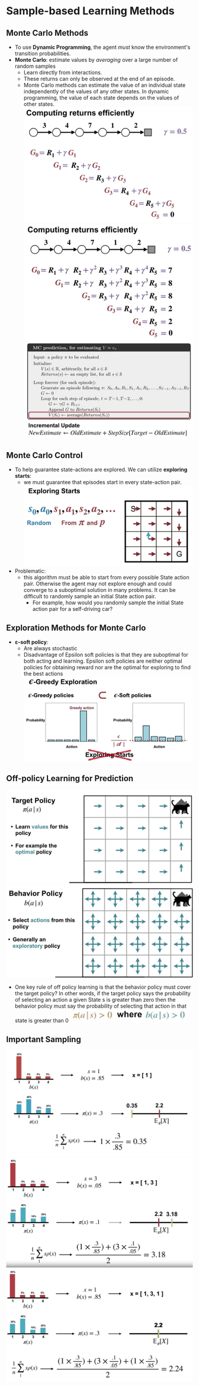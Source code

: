 # __Sample-based Learning Methods__

## **Monte Carlo Methods**
- To use **Dynamic Programming**, the agent *must* know the environment's transition probabilities.
- **Monte Carlo**: estimate values by *averaging* over a large number of random samples
    - Learn directly from interactions.
    - These returns can only be observed at the end of an episode. <br>
    - Monte Carlo methods can estimate the value of an individual state independently of the values of any other states. In dynamic programming, the value of each state depends on the values of other states.
![alt_text](../images/monte-carlo1.JPG 'image')
![alt_text](../images/monte-carlo2.JPG 'image')
![alt_text](../images/monte-carlo3.JPG 'image')


## **Monte Carlo Control**

- To help guarantee state-actions are explored. We can utilize **exploring starts**: 
    - we must guarantee that episodes start in every state-action pair. 
![alt_text](../images/exploring-starts.JPG 'image')
- Problematic:
    - this algorithm must be able to start from every possible State action pair. Otherwise the agent may not explore enough and could converge to a suboptimal solution in many problems. It can be difficult to randomly sample an initial State action pair.
        - For example, how would you randomly sample the initial State action pair for a self-driving car?


## **Exploration Methods for Monte Carlo**
- **ε-soft policy**: 
    - Are always stochastic 
    - Disadvantage of Epsilon soft policies is that they are suboptimal for both acting and learning. Epsilon soft policies are neither optimal policies for obtaining reward nor are the optimal for exploring to find the best actions
![alt_text](../images/soft-greedy.JPG 'image')


## **Off-policy Learning for Prediction**
![alt_text](../images/on-policy.JPG 'image')
![alt_text](../images/off-policy.JPG 'image')
- One key rule of off policy learning is that the behavior policy must cover the target policy? In other words, if the target policy says the probability of selecting an action a given State s is greater than zero then the behavior policy must say the probability of selecting that action in that state is greater than 0
![alt_text](../images/off-policy-rule.JPG 'image')


## **Important Sampling**
![alt_text](../images/important-sampling.JPG 'image')
![alt_text](../images/important-sampling2.JPG 'image')
![alt_text](../images/important-sampling3.JPG 'image')